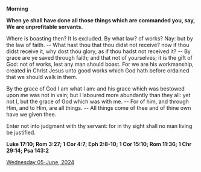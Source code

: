 **Morning**

**When ye shall have done all those things which are commanded you, say, We are unprofitable servants.**
 
Where is boasting then? It Is excluded. By what law? of works? Nay: but by the law of faith. -- What hast thou that thou didst not receive? now if thou didst receive it, why dost thou glory, as if thou hadst not received it? -- By grace are ye saved through faith; and that not of yourselves; it is the gift of God: not of works, lest any man should boast. For we are his workmanship, created in Christ Jesus unto good works which God hath before ordained that we should walk in them.
 
By the grace of God I am what I am: and his grace which was bestowed upon me was not in vain; but I laboured more abundantly than they all: yet not I, but the grace of God which was with me. -- For of him, and through Him, and to Him, are all things. -- All things come of thee and of thine own have we given thee.
 
Enter not into judgment with thy servant: for in thy sight shall no man living be justified.  

**Luke 17:10; Rom 3:27; 1 Cor 4:7; Eph 2:8-10; 1 Cor 15:10; Rom 11:36; 1 Chr 29:14; Psa 143:2**

[Wednesday 05-June, 2024](https://t.me/daily_light)
